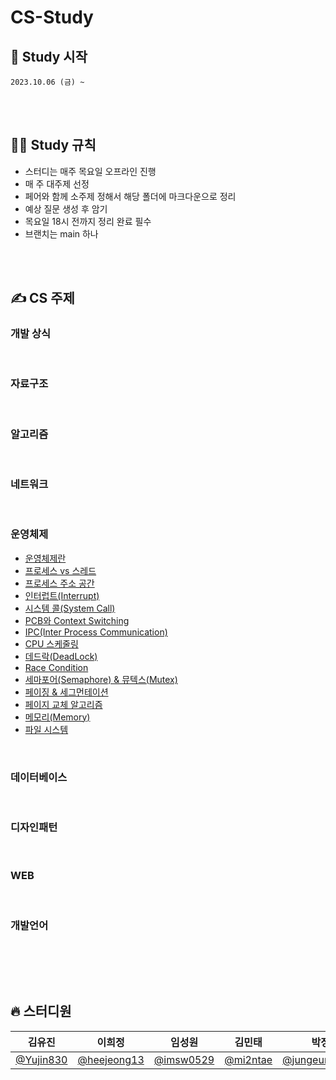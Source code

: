 # CS-Study

## 🎈 Study 시작

    2023.10.06 (금) ~

<br><br>

## 🧑‍💻 Study 규칙

- 스터디는 매주 목요일 오프라인 진행
- 매 주 대주제 선정
- 페어와 함께 소주제 정해서 해당 폴더에 마크다운으로 정리
- 예상 질문 생성 후 암기
- 목요일 18시 전까지 정리 완료 필수
- 브랜치는 main 하나

<br><br>

## ✍️ CS 주제

### 개발 상식

<br>

### 자료구조

<br>

### 알고리즘

<br>

### 네트워크

<br>

### 운영체제

- [운영체제란](https://github.com/Fun-Fun-Study/CS-Study/tree/main/OS/운영체제란)
- [프로세스 vs 스레드](https://github.com/Fun-Fun-Study/CS-Study/tree/main/OS/프로세스vs스레드)
- [프로세스 주소 공간](https://github.com/Fun-Fun-Study/CS-Study/tree/main/OS/프로세스%20주소%20공간)
- [인터럽트(Interrupt)](https://github.com/Fun-Fun-Study/CS-Study/tree/main/OS/인터럽트)
- [시스템 콜(System Call)](https://github.com/Fun-Fun-Study/CS-Study/tree/main/OS/)
- [PCB와 Context Switching](https://github.com/Fun-Fun-Study/CS-Study/tree/main/OS/)
- [IPC(Inter Process Communication)](https://github.com/Fun-Fun-Study/CS-Study/tree/main/OS/IPC)
- [CPU 스케줄링](https://github.com/Fun-Fun-Study/CS-Study/tree/main/OS/)
- [데드락(DeadLock)](https://github.com/Fun-Fun-Study/CS-Study/tree/main/OS/데드락)
- [Race Condition](https://github.com/Fun-Fun-Study/CS-Study/tree/main/OS/)
- [세마포어(Semaphore) & 뮤텍스(Mutex)](https://github.com/Fun-Fun-Study/CS-Study/tree/main/OS/)
- [페이징 & 세그먼테이션](https://github.com/Fun-Fun-Study/CS-Study/tree/main/OS/)
- [페이지 교체 알고리즘](https://github.com/Fun-Fun-Study/CS-Study/tree/main/OS/)
- [메모리(Memory)](https://github.com/Fun-Fun-Study/CS-Study/tree/main/OS/)
- [파일 시스템](https://github.com/Fun-Fun-Study/CS-Study/tree/main/OS/)

<br>

### 데이터베이스

<br>

### 디자인패턴

<br>

### WEB

<br>

### 개발언어

<br>

<br><br>

## 🔥 스터디원

| **김유진**                               | **이희정**                                   | **임성원**                               | **김민태**                             | **박정은**                                           | **권지훈**                                 |
| ---------------------------------------- | -------------------------------------------- | ---------------------------------------- | -------------------------------------- | ---------------------------------------------------- | ------------------------------------------ |
| [@Yujin830](https://github.com/Yujin830) | [@heejeong13](https://github.com/heejeong13) | [@imsw0529](https://github.com/imsw0529) | [@mi2ntae](https://github.com/mi2ntae) | [@jungeunevepark](https://github.com/jungeunevepark) | [@gwonjihun](https://github.com/gwonjihun) |
